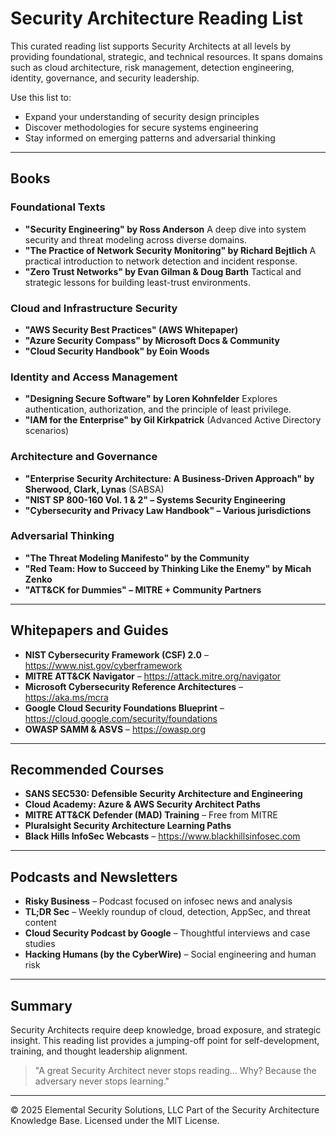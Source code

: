 # Security Architecture Reading List

This curated reading list supports Security Architects at all levels by providing foundational, strategic, and technical resources. It spans domains such as cloud architecture, risk management, detection engineering, identity, governance, and security leadership.

Use this list to:
- Expand your understanding of security design principles
- Discover methodologies for secure systems engineering
- Stay informed on emerging patterns and adversarial thinking

---

## Books

### Foundational Texts
- **"Security Engineering" by Ross Anderson**
  A deep dive into system security and threat modeling across diverse domains.
- **"The Practice of Network Security Monitoring" by Richard Bejtlich**
  A practical introduction to network detection and incident response.
- **"Zero Trust Networks" by Evan Gilman & Doug Barth**
  Tactical and strategic lessons for building least-trust environments.

### Cloud and Infrastructure Security
- **"AWS Security Best Practices" (AWS Whitepaper)**
- **"Azure Security Compass" by Microsoft Docs & Community**
- **"Cloud Security Handbook" by Eoin Woods**

### Identity and Access Management
- **"Designing Secure Software" by Loren Kohnfelder**
  Explores authentication, authorization, and the principle of least privilege.
- **"IAM for the Enterprise" by Gil Kirkpatrick** (Advanced Active Directory scenarios)

### Architecture and Governance
- **"Enterprise Security Architecture: A Business-Driven Approach" by Sherwood, Clark, Lynas** (SABSA)
- **"NIST SP 800-160 Vol. 1 & 2" – Systems Security Engineering**
- **"Cybersecurity and Privacy Law Handbook" – Various jurisdictions**

### Adversarial Thinking
- **"The Threat Modeling Manifesto" by the Community**
- **"Red Team: How to Succeed by Thinking Like the Enemy" by Micah Zenko**
- **"ATT&CK for Dummies" – MITRE + Community Partners**

---

## Whitepapers and Guides
- **NIST Cybersecurity Framework (CSF) 2.0** – https://www.nist.gov/cyberframework
- **MITRE ATT&CK Navigator** – https://attack.mitre.org/navigator
- **Microsoft Cybersecurity Reference Architectures** – https://aka.ms/mcra
- **Google Cloud Security Foundations Blueprint** – https://cloud.google.com/security/foundations
- **OWASP SAMM & ASVS** – https://owasp.org

---

## Recommended Courses
- **SANS SEC530: Defensible Security Architecture and Engineering**
- **Cloud Academy: Azure & AWS Security Architect Paths**
- **MITRE ATT&CK Defender (MAD) Training** – Free from MITRE
- **Pluralsight Security Architecture Learning Paths**
- **Black Hills InfoSec Webcasts** – https://www.blackhillsinfosec.com

---

## Podcasts and Newsletters
- **Risky Business** – Podcast focused on infosec news and analysis
- **TL;DR Sec** – Weekly roundup of cloud, detection, AppSec, and threat content
- **Cloud Security Podcast by Google** – Thoughtful interviews and case studies
- **Hacking Humans (by the CyberWire)** – Social engineering and human risk

---

## Summary
Security Architects require deep knowledge, broad exposure, and strategic insight. This reading list provides a jumping-off point for self-development, training, and thought leadership alignment.

> "A great Security Architect never stops reading... Why? Because the adversary never stops learning."



---
© 2025 Elemental Security Solutions, LLC
Part of the Security Architecture Knowledge Base.
Licensed under the MIT License.
